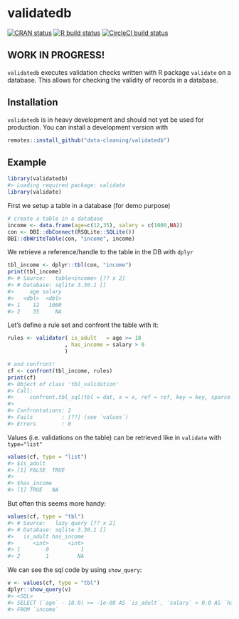 
<!-- README.md is generated from README.Rmd. Please edit that file -->

# validatedb

<!-- badges: start -->

[![CRAN
status](https://www.r-pkg.org/badges/version/validatedb)](https://CRAN.R-project.org/package=validatedb)
[![R build
status](https://github.com/edwindj/validatedb/workflows/R-CMD-check/badge.svg)](https://github.com/edwindj/validatedb/actions)
[![CircleCI build
status](https://circleci.com/gh/data-cleaning/validatedb.svg?style=svg)](https://circleci.com/gh/data-cleaning/validatedb)
<!-- badges: end -->

## WORK IN PROGRESS!

`validatedb` executes validation checks written with R package
`validate` on a database. This allows for checking the validity of
records in a database.

## Installation

`validatedb` is in heavy development and should not yet be used for
production. You can install a development version with

<!-- You can install the released version of validatedb from [CRAN](https://CRAN.R-project.org) with: -->

``` r
remotes::install_github("data-cleaning/validatedb")
```

## Example

``` r
library(validatedb)
#> Loading required package: validate
library(validate)
```

First we setup a table in a database (for demo purpose)

``` r
# create a table in a database
income <- data.frame(age=c(12,35), salary = c(1000,NA))
con <- DBI::dbConnect(RSQLite::SQLite())
DBI::dbWriteTable(con, "income", income)
```

We retrieve a reference/handle to the table in the DB with `dplyr`

``` r
tbl_income <- dplyr::tbl(con, "income")
print(tbl_income)
#> # Source:   table<income> [?? x 2]
#> # Database: sqlite 3.30.1 []
#>     age salary
#>   <dbl>  <dbl>
#> 1    12   1000
#> 2    35     NA
```

Let’s define a rule set and confront the table with it:

``` r
rules <- validator( is_adult   = age >= 18
                  , has_income = salary > 0
                  )

# and confront!
cf <- confront(tbl_income, rules)
print(cf)
#> Object of class 'tbl_validation'
#> Call:
#>     confront.tbl_sql(tbl = dat, x = x, ref = ref, key = key, sparse = sparse)
#> 
#> Confrontations: 2
#> Fails         : [??] (see `values`)
#> Errors        : 0
```

Values (i.e. validations on the table) can be retrieved like in
`validate` with `type="list"`

``` r
values(cf, type = "list")
#> $is_adult
#> [1] FALSE  TRUE
#> 
#> $has_income
#> [1] TRUE   NA
```

But often this seems more handy:

``` r
values(cf, type = "tbl")
#> # Source:   lazy query [?? x 2]
#> # Database: sqlite 3.30.1 []
#>   is_adult has_income
#>      <int>      <int>
#> 1        0          1
#> 2        1         NA
```

We can see the sql code by using `show_query`:

``` r
v <- values(cf, type = "tbl")
dplyr::show_query(v)
#> <SQL>
#> SELECT (`age` - 18.0) >= -1e-08 AS `is_adult`, `salary` > 0.0 AS `has_income`
#> FROM `income`
```
